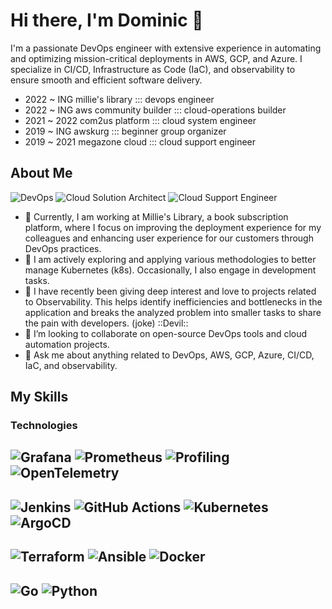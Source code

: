 # Hi there, I'm Dominic 🦊
I'm a passionate DevOps engineer with extensive experience in automating and optimizing mission-critical deployments in AWS, GCP, and Azure. I specialize in CI/CD, Infrastructure as Code (IaC), and observability to ensure smooth and efficient software delivery.

- 2022 ~ ING millie's library ::: devops engineer
- 2022 ~ ING aws community builder ::: cloud-operations builder
- 2021 ~ 2022 com2us platform ::: cloud system engineer
- 2019 ~ ING awskurg  ::: beginner group organizer
- 2019 ~ 2021 megazone cloud ::: cloud support engineer
  
## About Me 
![DevOps](https://img.shields.io/badge/-DevOps-8A2BE2) ![Cloud Solution Architect](https://img.shields.io/badge/-Cloud%20Solution%20Architect-FF9900) ![Cloud Support Engineer](https://img.shields.io/badge/-Cloud%20Support%20Engineer-gray)

- 🌱 Currently, I am working at Millie's Library, a book subscription platform, where I focus on improving the deployment experience for my colleagues and enhancing user experience for our customers through DevOps practices.
- 📖 I am actively exploring and applying various methodologies to better manage Kubernetes (k8s). Occasionally, I also engage in development tasks.
- 🔭 I have recently been giving deep interest and love to projects related to Observability. This helps identify inefficiencies and bottlenecks in the application and breaks the analyzed problem into smaller tasks to share the pain with developers. (joke) ::Devil::
- 👯 I’m looking to collaborate on open-source DevOps tools and cloud automation projects.
- 💬 Ask me about anything related to DevOps, AWS, GCP, Azure, CI/CD, IaC, and observability.
  
## My Skills
### Technologies
![Grafana](https://img.shields.io/badge/-Grafana-F46800?style=flat&logo=grafana&logoColor=white)
![Prometheus](https://img.shields.io/badge/-Prometheus-E6522C?style=flat&logo=prometheus&logoColor=white)
![Profiling](https://img.shields.io/badge/-Profiling-4EAA25?style=flat&logo=profiling&logoColor=white)
![OpenTelemetry](https://img.shields.io/badge/-OpenTelemetry-7C529E?style=flat&logo=opentelemetry&logoColor=white)
---
![Jenkins](https://img.shields.io/badge/-Jenkins-D24939?style=flat&logo=jenkins&logoColor=white)
![GitHub Actions](https://img.shields.io/badge/-GitHub_Actions-2088FF?style=flat&logo=github-actions&logoColor=white)
![Kubernetes](https://img.shields.io/badge/-Kubernetes-326CE5?style=flat&logo=kubernetes&logoColor=white)
![ArgoCD](https://img.shields.io/badge/-ArgoCD-2E2E2E?style=flat&logo=argo&logoColor=white)
---
![Terraform](https://img.shields.io/badge/-Terraform-623CE4?style=flat&logo=terraform&logoColor=white)
![Ansible](https://img.shields.io/badge/-Ansible-EE0000?style=flat&logo=ansible&logoColor=white)
![Docker](https://img.shields.io/badge/-Docker-2496ED?style=flat&logo=docker&logoColor=white)
---
![Go](https://img.shields.io/badge/-Go-00ADD8?style=flat&logo=go&logoColor=white)
![Python](https://img.shields.io/badge/-Python-3776AB?style=flat&logo=python&logoColor=white)
----
<!-- 
![GitHub followers](https://img.shields.io/github/followers/dominic-devops?style=social)
![GitHub stars](https://img.shields.io/github/stars/dominic-devops?style=social)

## GitHub Stats
![Your GitHub stats](https://github-readme-stats.vercel.app/api?username=dominic-devops&show_icons=true&theme=radical)

## Top Languages
![Top Languages](https://github-readme-stats.vercel.app/api/top-langs/?username=dominic-devops&layout=compact&theme=radical)

## Projects

### DevOps Automation
[![ReadMe Card](https://github-readme-stats.vercel.app/api/pin/?username=dominic-devops&repo=devops-automation&theme=radical)](https://github.com/your-username/devops-automation)
Automating cloud infrastructure deployments using Terraform and Ansible for scalable and repeatable environments.

### CI/CD Pipeline
[![ReadMe Card](https://github-readme-stats.vercel.app/api/pin/?username=dominic-devops&repo=cicd-pipeline&theme=radical)](https://github.com/your-username/cicd-pipeline)
Setting up robust CI/CD pipelines with Jenkins and GitHub Actions for automated testing and deployment.

### Observability Stack
[![ReadMe Card](https://github-readme-stats.vercel.app/api/pin/?username=dominic-devops&repo=observability-stack&theme=radical)](https://github.com/your-username/observability-stack)
Implementing a comprehensive observability stack using Prometheus, Grafana, and ELK stack for monitoring and logging.

Feel free to explore my repositories and get in touch if you have any questions or collaboration ideas!

---
-->
